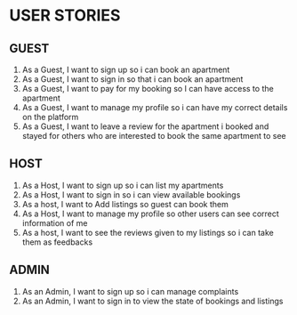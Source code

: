 # USER STORIES

## GUEST
1. As a Guest, I want to sign up so i can book an apartment
2. As a Guest, I want to sign in so that i can book an apartment
3. As a Guest, I want to pay for my booking so I can have access to the apartment
4. As a Guest, I want to manage my profile so i can have my correct details on the platform
5. As a Guest, I want to leave a review for the apartment i booked and stayed for others who are interested to book the same apartment to see

## HOST
1. As a Host, I want to sign up so i can list my apartments
2. As a Host, I want to sign in so i can view available bookings
3. As a host, I want to Add listings so guest can book them
4. As a Host, I want to manage my profile so other users can see correct information of me
5. As a host, I want to see the reviews given to my listings so i can take them as feedbacks

## ADMIN
1. As an Admin, I want to sign up so i can manage complaints
2. As an Admin, I want to sign in to view the state of bookings and listings